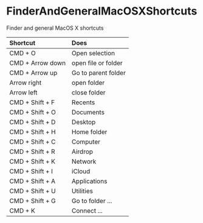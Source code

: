 # FinderAndGeneralMacOSXShortcuts
Finder and general MacOS X shortcuts

| Shortcut        | Does          |
| :------------- | :------------- |
| CMD + O               | Open selection |
| CMD + Arrow down      | open file or folder |
| CMD + Arrow up        | Go to parent folder |
| Arrow right           | open folder |
| Arrow left            | close folder |
| CMD + Shift + F       | Recents |
| CMD + Shift + O       | Documents |
| CMD + Shift + D       | Desktop |
| CMD + Shift + H       | Home folder |
| CMD + Shift + C       | Computer |
| CMD + Shift + R       | Airdrop |
| CMD + Shift + K       | Network |
| CMD + Shift + I       | iCloud |
| CMD + Shift + A       | Applications |
| CMD + Shift + U       | Utilities |
| CMD + Shift + G       | Go to folder ... |
| CMD + K               | Connect ... |
